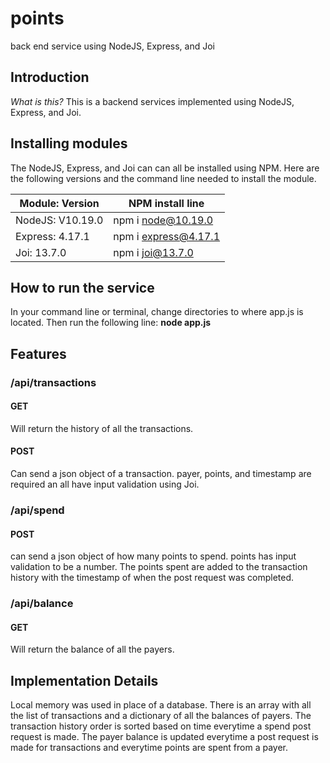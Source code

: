 # points #
back end service using NodeJS, Express, and Joi

## Introduction ##
*What is this?*
This is a backend services implemented using NodeJS, Express, and Joi.

## Installing modules
The NodeJS, Express, and Joi can can all be installed using NPM. 
Here are the following versions and the command line needed to install the module.

Module: Version  | NPM install line
------------- | -------------
NodeJS: V10.19.0 | npm i node@10.19.0
Express: 4.17.1  | npm i express@4.17.1
Joi: 13.7.0  | npm i joi@13.7.0

## How to run the service ##
In your command line or terminal, change directories to where app.js is located. 
Then run the following line: __node app.js__

## Features ##

### /api/transactions ###
#### GET ####
Will return the history of all the transactions. 
#### POST ####
Can send a json object of a transaction. 
payer, points, and timestamp are required an all have input validation using Joi. 

### /api/spend ###
#### POST ####
can send a json object of how many points to spend. 
points has input validation to be a number. The points spent are added to the transaction history with the timestamp of when the post request was completed. 

### /api/balance ###
#### GET ####
Will return the balance of all the payers. 

## Implementation Details ##
Local memory was used in place of a database. There is an array with all the list of transactions and a dictionary of all the balances of payers.
The transaction history order is sorted based on time everytime a spend post request is made. 
The payer balance is updated everytime a post request is made for transactions and everytime points are spent from a payer. 
